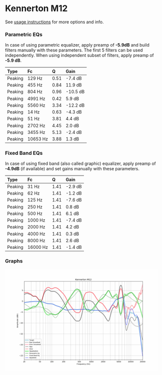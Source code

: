 # Kennerton M12
See [usage instructions](https://github.com/jaakkopasanen/AutoEq#usage) for more options and info.

### Parametric EQs
In case of using parametric equalizer, apply preamp of **-5.9dB** and build filters manually
with these parameters. The first 5 filters can be used independently.
When using independent subset of filters, apply preamp of **-5.9 dB**.

| Type    | Fc       |    Q | Gain     |
|:--------|:---------|:-----|:---------|
| Peaking | 129 Hz   | 0.51 | -7.4 dB  |
| Peaking | 455 Hz   | 0.84 | 11.9 dB  |
| Peaking | 804 Hz   | 0.96 | -10.5 dB |
| Peaking | 4991 Hz  | 0.42 | 5.9 dB   |
| Peaking | 5560 Hz  | 3.34 | -12.2 dB |
| Peaking | 14 Hz    | 0.63 | -4.3 dB  |
| Peaking | 51 Hz    | 3.81 | 4.4 dB   |
| Peaking | 2702 Hz  | 4.45 | 2.0 dB   |
| Peaking | 3455 Hz  | 5.13 | -2.4 dB  |
| Peaking | 10653 Hz | 3.88 | 1.3 dB   |

### Fixed Band EQs
In case of using fixed band (also called graphic) equalizer, apply preamp of **-4.9dB**
(if available) and set gains manually with these parameters.

| Type    | Fc       |    Q | Gain    |
|:--------|:---------|:-----|:--------|
| Peaking | 31 Hz    | 1.41 | -2.9 dB |
| Peaking | 62 Hz    | 1.41 | -1.2 dB |
| Peaking | 125 Hz   | 1.41 | -7.6 dB |
| Peaking | 250 Hz   | 1.41 | 0.8 dB  |
| Peaking | 500 Hz   | 1.41 | 6.1 dB  |
| Peaking | 1000 Hz  | 1.41 | -7.4 dB |
| Peaking | 2000 Hz  | 1.41 | 4.2 dB  |
| Peaking | 4000 Hz  | 1.41 | 0.3 dB  |
| Peaking | 8000 Hz  | 1.41 | 2.6 dB  |
| Peaking | 16000 Hz | 1.41 | -1.4 dB |

### Graphs
![](./Kennerton%20M12.png)